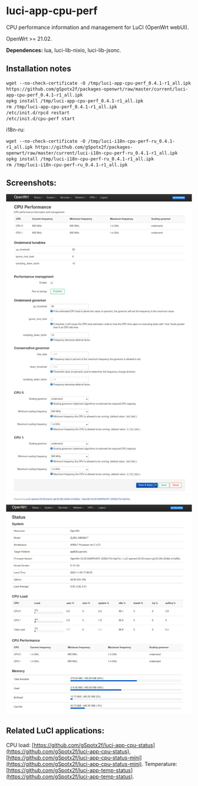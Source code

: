 # luci-app-cpu-perf
CPU performance information and management for LuCI (OpenWrt webUI).

OpenWrt >= 21.02.

**Dependences:** lua, luci-lib-nixio, luci-lib-jsonc.

## Installation notes

    wget --no-check-certificate -O /tmp/luci-app-cpu-perf_0.4.1-r1_all.ipk https://github.com/gSpotx2f/packages-openwrt/raw/master/current/luci-app-cpu-perf_0.4.1-r1_all.ipk
    opkg install /tmp/luci-app-cpu-perf_0.4.1-r1_all.ipk
    rm /tmp/luci-app-cpu-perf_0.4.1-r1_all.ipk
    /etc/init.d/rpcd restart
    /etc/init.d/cpu-perf start

i18n-ru:

    wget --no-check-certificate -O /tmp/luci-i18n-cpu-perf-ru_0.4.1-r1_all.ipk https://github.com/gSpotx2f/packages-openwrt/raw/master/current/luci-i18n-cpu-perf-ru_0.4.1-r1_all.ipk
    opkg install /tmp/luci-i18n-cpu-perf-ru_0.4.1-r1_all.ipk
    rm /tmp/luci-i18n-cpu-perf-ru_0.4.1-r1_all.ipk

## Screenshots:

![](https://github.com/gSpotx2f/luci-app-cpu-perf/blob/master/screenshots/01.jpg)
![](https://github.com/gSpotx2f/luci-app-cpu-perf/blob/master/screenshots/02.jpg)

## Related LuCI applications:

CPU load: [https://github.com/gSpotx2f/luci-app-cpu-status](https://github.com/gSpotx2f/luci-app-cpu-status), [https://github.com/gSpotx2f/luci-app-cpu-status-mini](https://github.com/gSpotx2f/luci-app-cpu-status-mini).
Temperature: [https://github.com/gSpotx2f/luci-app-temp-status](https://github.com/gSpotx2f/luci-app-temp-status).
